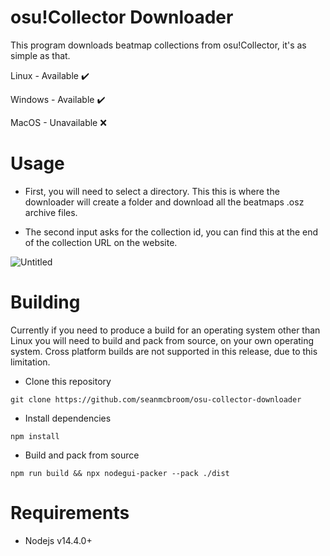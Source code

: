 # osu!Collector Downloader

This program downloads beatmap collections from osu!Collector, it's as simple as that.

Linux - Available ✔️

Windows - Available ✔️

MacOS - Unavailable ❌

# Usage

- First, you will need to select a directory. This this is where the downloader will create a folder and download all the beatmaps .osz archive files.

- The second input asks for the collection id, you can find this at the end of the collection URL on the website.

![Untitled](https://user-images.githubusercontent.com/57121175/213617957-a8fa772c-b23f-4932-87bc-3088803c4e63.png)


# Building

Currently if you need to produce a build for an operating system other than Linux you will need to build and pack from source, on your own operating system. Cross platform builds are not supported in this release, due to this limitation.

- Clone this repository

`git clone https://github.com/seanmcbroom/osu-collector-downloader`

- Install dependencies

`npm install`

- Build and pack from source

`npm run build && npx nodegui-packer --pack ./dist`

# Requirements

- Nodejs v14.4.0+
